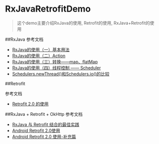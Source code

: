 # RxJavaRetrofitDemo
>这个demo主要介绍RxJava的使用, Retrofit的使用, RxJava+Retrofit的使用

##RxJava
参考文档
- [RxJava的使用（一）基本用法](http://www.jianshu.com/p/19cac3c5b106)
- [RxJava的使用（二）Action](http://www.jianshu.com/p/c7a995f3763c)
- [RxJava的使用（三）转换——map、flatMap](http://www.jianshu.com/p/52cd2d514528)
- [RxJava的使用（四）线程控制 —— Scheduler](http://www.jianshu.com/p/ecfb9d68d2a2)
- [Schedulers.newThread()和Schedulers.io()的比较](http://stackoverflow.com/questions/33415881/retrofit-with-rxjava-schedulers-newthread-vs-schedulers-io)

##Retrofit

参考文档
- [Retrofit 2.0 的使用](http://www.jianshu.com/p/7efdc3477269)

##RxJava + Retrofit + OkHttp
参考文档
- [RxJava 与 Retrofit 结合的最佳实践](http://gank.io/post/56e80c2c677659311bed9841)
- [Android Retrofit 2.0使用](http://www.jianshu.com/p/c213d9ec6c9b)
- [Android Retrofit 2.0 使用-补充篇](http://www.jianshu.com/p/93153b34310e)



